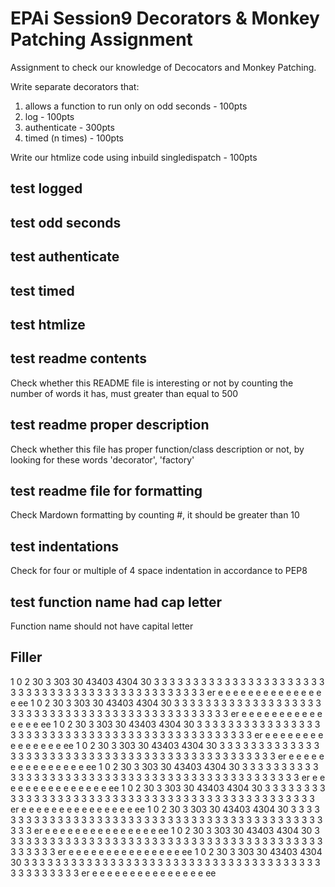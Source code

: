 
# EPAi Session9 Decorators \& Monkey Patching Assignment
Assignment to check our knowledge of Decocators and Monkey Patching.

Write separate decorators that:
1. allows a function to run only on odd seconds - 100pts
2. log - 100pts
3. authenticate - 300pts
4. timed (n times) - 100pts

Write our htmlize code using inbuild singledispatch - 100pts

## test logged
 
## test odd seconds 

## test authenticate


## test timed


## test htmlize


## test readme contents
Check whether this README file is interesting or not by counting the number of words it has, must greater than equal to 500

## test readme proper description
Check whether this file has proper function/class description or not, by looking for these words 
    'decorator',
    'factory'

## test readme file for formatting
Check Mardown formatting by counting \#, it should be greater than 10
## test indentations
Check for four or multiple of 4 space indentation in accordance to PEP8
## test function name had cap letter
Function name should not have capital letter

## Filler

1 0 2 30 3 303 30 43403 4304 30 3 3 3 3 3 3 3 3 3 3 3 3 3 3 3 3 3 3 3 3 3 3 3 3 3 3 3 3 3 3 3 3 3 3 3 3 3 3 3 3 3 3 3 3 3 3 3 er e e e e e e e e e e e e e e e ee 
1 0 2 30 3 303 30 43403 4304 30 3 3 3 3 3 3 3 3 3 3 3 3 3 3 3 3 3 3 3 3 3 3 3 3 3 3 3 3 3 3 3 3 3 3 3 3 3 3 3 3 3 3 3 3 3 3 3 er e e e e e e e e e e e e e e e ee 
1 0 2 30 3 303 30 43403 4304 30 3 3 3 3 3 3 3 3 3 3 3 3 3 3 3 3 3 3 3 3 3 3 3 3 3 3 3 3 3 3 3 3 3 3 3 3 3 3 3 3 3 3 3 3 3 3 3 er e e e e e e e e e e e e e e e ee
1 0 2 30 3 303 30 43403 4304 30 3 3 3 3 3 3 3 3 3 3 3 3 3 3 3 3 3 3 3 3 3 3 3 3 3 3 3 3 3 3 3 3 3 3 3 3 3 3 3 3 3 3 3 3 3 3 3 er e e e e e e e e e e e e e e e ee
1 0 2 30 3 303 30 43403 4304 30 3 3 3 3 3 3 3 3 3 3 3 3 3 3 3 3 3 3 3 3 3 3 3 3 3 3 3 3 3 3 3 3 3 3 3 3 3 3 3 3 3 3 3 3 3 3 3 er e e e e e e e e e e e e e e e ee
1 0 2 30 3 303 30 43403 4304 30 3 3 3 3 3 3 3 3 3 3 3 3 3 3 3 3 3 3 3 3 3 3 3 3 3 3 3 3 3 3 3 3 3 3 3 3 3 3 3 3 3 3 3 3 3 3 3 er e e e e e e e e e e e e e e e ee
1 0 2 30 3 303 30 43403 4304 30 3 3 3 3 3 3 3 3 3 3 3 3 3 3 3 3 3 3 3 3 3 3 3 3 3 3 3 3 3 3 3 3 3 3 3 3 3 3 3 3 3 3 3 3 3 3 3 er e e e e e e e e e e e e e e e ee
1 0 2 30 3 303 30 43403 4304 30 3 3 3 3 3 3 3 3 3 3 3 3 3 3 3 3 3 3 3 3 3 3 3 3 3 3 3 3 3 3 3 3 3 3 3 3 3 3 3 3 3 3 3 3 3 3 3 er e e e e e e e e e e e e e e e ee
1 0 2 30 3 303 30 43403 4304 30 3 3 3 3 3 3 3 3 3 3 3 3 3 3 3 3 3 3 3 3 3 3 3 3 3 3 3 3 3 3 3 3 3 3 3 3 3 3 3 3 3 3 3 3 3 3 3 er e e e e e e e e e e e e e e e ee

